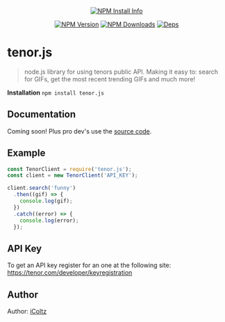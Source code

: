 
<div align="center">
    <a href="https://nodei.co/npm/tenor.js/"><img src="https://nodei.co/npm/tenor.js.png?downloads=true" alt="NPM Install Info" /></a>
  <br />
  <p>
    <a href="https://www.npmjs.com/package/tenor.js"><img src="https://img.shields.io/npm/v/tenor.js?style=flat-square" alt="NPM Version" /></a>
    <a href="https://www.npmjs.com/package/tenor.js"><img src="https://img.shields.io/npm/dt/tenor.js?style=flat-square" alt="NPM Downloads" /></a>
    <a href="https://img.shields.io/david/iColtz/tenor.js"><img src="https://img.shields.io/david/iColtz/tenor.js?style=flat-square" alt="Deps" /></a>
  </p>
  <p>
  </p>
</div>

# tenor.js
> node.js library for using tenors public API. Making it easy to: search for GIFs, get the most recent trending GIFs and much more! 

**Installation**
`npm install tenor.js`

## Documentation
Coming soon!
Plus pro dev's use the [source code](https://github.com/iColtz/tenor.js/blob/main/src/lib/TenorClient.js).

## Example
```js
const TenorClient = require('tenor.js');
const client = new TenorClient('API_KEY');

client.search('funny')
  .then((gif) => {
	console.log(gif);
  })
  .catch((error) => {
	console.log(error);
  });
```

## API Key
To get an API key register for an one at the following site: https://tenor.com/developer/keyregistration

## Author
Author: [iColtz](https://github.com/iColtz)